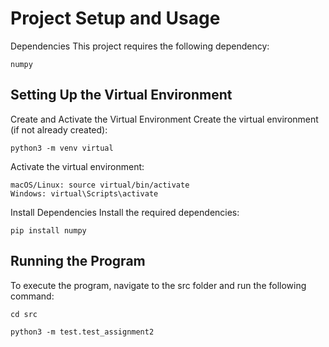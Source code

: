 Project Setup and Usage
=====================================
Dependencies
This project requires the following dependency:

    numpy

Setting Up the Virtual Environment
-----------------------------------------
Create and Activate the Virtual Environment
Create the virtual environment (if not already created):

```python3 -m venv virtual```

Activate the virtual environment:

    macOS/Linux: source virtual/bin/activate
    Windows: virtual\Scripts\activate

Install Dependencies
Install the required dependencies:

```pip install numpy```

Running the Program
-------------------------
To execute the program, navigate to the src folder and run the following command:

```cd src```

```python3 -m test.test_assignment2```
